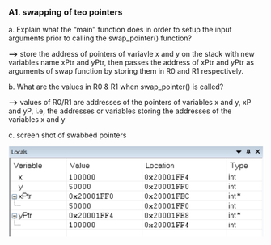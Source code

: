 ### A1. swapping of teo pointers

a. Explain what the “main” function does in order to setup the input arguments prior to calling the swap_pointer() function?
   
**-->**  store the address of pointers of variavle  x and y on the stack with new variables name xPtr and yPtr, then passes the address of xPtr and yPtr as arguments of  swap function by storing them in R0 and R1 respectively.
   
b. What are the values in R0 & R1 when swap_pointer() is called?

**-->** values of R0/R1 are addresses of the pointers of variables x and y, xP and yP, i.e, the addresses or variables storing the addresses of the variables x and y

c. screen shot of swabbed pointers

![Swabbed pointers](https://github.com/khkim607/embsys310/blob/main/assignment05/Capture_of_screen_shot_of_swapped_pointer_example.png)


